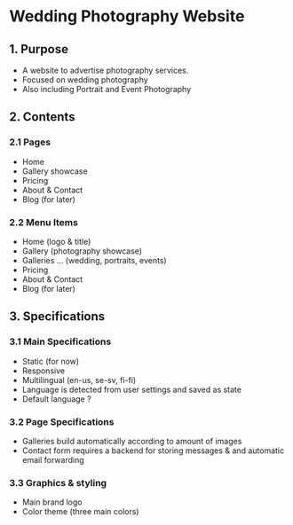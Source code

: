 # Wedding Photography Website

## 1. Purpose
- A website to advertise photography services.
- Focused on wedding photography
- Also including Portrait and Event Photography

## 2. Contents
### 2.1 Pages
- Home
- Gallery showcase
- Pricing
- About & Contact
- Blog (for later)

### 2.2 Menu Items
- Home (logo & title)
- Gallery (photography showcase)
- Galleries ... (wedding, portraits, events)
- Pricing
- About & Contact
- Blog (for later)

## 3. Specifications
### 3.1 Main Specifications
- Static (for now)
- Responsive
- Multilingual (en-us, se-sv, fi-fi)
- Language is detected from user settings and saved as state
- Default language ?

### 3.2 Page Specifications
- Galleries build automatically according to amount of images
- Contact form requires a backend for storing messages & and automatic email forwarding
    
### 3.3 Graphics & styling
- Main brand logo
- Color theme (three main colors)
